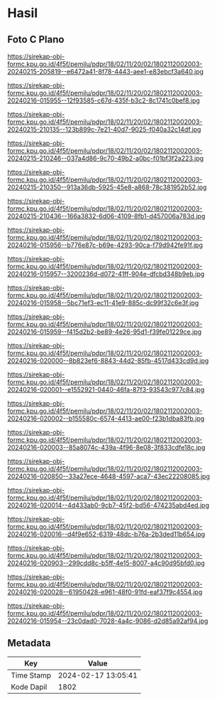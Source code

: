 # Hasil

## Foto C Plano

https://sirekap-obj-formc.kpu.go.id/4f5f/pemilu/pdpr/18/02/11/20/02/1802112002003-20240215-205819--e6472a41-8f78-4443-aee1-e83ebcf3a640.jpg

https://sirekap-obj-formc.kpu.go.id/4f5f/pemilu/pdpr/18/02/11/20/02/1802112002003-20240216-015955--12f93585-c67d-435f-b3c2-8c1741c0bef8.jpg

https://sirekap-obj-formc.kpu.go.id/4f5f/pemilu/pdpr/18/02/11/20/02/1802112002003-20240215-210135--123b899c-7e21-40d7-9025-f040a32c14df.jpg

https://sirekap-obj-formc.kpu.go.id/4f5f/pemilu/pdpr/18/02/11/20/02/1802112002003-20240215-210246--037a4d86-9c70-49b2-a0bc-f01bf3f2a223.jpg

https://sirekap-obj-formc.kpu.go.id/4f5f/pemilu/pdpr/18/02/11/20/02/1802112002003-20240215-210350--913a36db-5925-45e8-a868-78c381952b52.jpg

https://sirekap-obj-formc.kpu.go.id/4f5f/pemilu/pdpr/18/02/11/20/02/1802112002003-20240215-210436--166a3832-6d06-4109-8fb1-d457006a783d.jpg

https://sirekap-obj-formc.kpu.go.id/4f5f/pemilu/pdpr/18/02/11/20/02/1802112002003-20240216-015956--b776e87c-b69e-4293-90ca-f79d942fe91f.jpg

https://sirekap-obj-formc.kpu.go.id/4f5f/pemilu/pdpr/18/02/11/20/02/1802112002003-20240216-015957--3200236d-d072-41ff-904e-dfcbd348b9eb.jpg

https://sirekap-obj-formc.kpu.go.id/4f5f/pemilu/pdpr/18/02/11/20/02/1802112002003-20240216-015958--5bc71ef3-ec11-41e9-885c-dc99f32c6e3f.jpg

https://sirekap-obj-formc.kpu.go.id/4f5f/pemilu/pdpr/18/02/11/20/02/1802112002003-20240216-015959--f415d2b2-be89-4e26-95d1-f39fe01229ce.jpg

https://sirekap-obj-formc.kpu.go.id/4f5f/pemilu/pdpr/18/02/11/20/02/1802112002003-20240216-020000--8b823ef6-8843-44d2-85fb-4517d433cd9d.jpg

https://sirekap-obj-formc.kpu.go.id/4f5f/pemilu/pdpr/18/02/11/20/02/1802112002003-20240216-020001--e1552921-0440-46fa-87f3-93543c977c84.jpg

https://sirekap-obj-formc.kpu.go.id/4f5f/pemilu/pdpr/18/02/11/20/02/1802112002003-20240216-020002--b155580c-6574-4413-ae00-f23b1dba83fb.jpg

https://sirekap-obj-formc.kpu.go.id/4f5f/pemilu/pdpr/18/02/11/20/02/1802112002003-20240216-020003--85a8074c-439a-4f96-8e08-3f833cdfe18c.jpg

https://sirekap-obj-formc.kpu.go.id/4f5f/pemilu/pdpr/18/02/11/20/02/1802112002003-20240216-020850--33a27ece-4648-4597-aca7-43ec22208085.jpg

https://sirekap-obj-formc.kpu.go.id/4f5f/pemilu/pdpr/18/02/11/20/02/1802112002003-20240216-020014--4d433ab0-9cb7-45f2-bd56-474235abd4ed.jpg

https://sirekap-obj-formc.kpu.go.id/4f5f/pemilu/pdpr/18/02/11/20/02/1802112002003-20240216-020016--d4f9e652-6319-48dc-b76a-2b3ded11b654.jpg

https://sirekap-obj-formc.kpu.go.id/4f5f/pemilu/pdpr/18/02/11/20/02/1802112002003-20240216-020903--299cdd8c-b5ff-4e15-8007-a4c90d95bfd0.jpg

https://sirekap-obj-formc.kpu.go.id/4f5f/pemilu/pdpr/18/02/11/20/02/1802112002003-20240216-020028--61950428-e961-48f0-91fd-eaf37f9c4554.jpg

https://sirekap-obj-formc.kpu.go.id/4f5f/pemilu/pdpr/18/02/11/20/02/1802112002003-20240216-015954--23c0dad0-7028-4a4c-9086-d2d85a92af94.jpg


## Metadata

| Key        | Value               |
| ---------- | ------------------- |
| Time Stamp | 2024-02-17 13:05:41 |
| Kode Dapil | 1802                |



